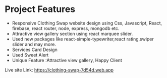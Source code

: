 # Project Features
-  Responsive  Clothing Swap website design using Css, Javascript, React, firebase, react router, node, express,
mongodb etc.
-  Attractive view gallery section using react marquee slider.
- Used new packages like react-simple-typewriter,react rating,swiper slider and may more.
- Services Card Design
- Used Sweet Alert
- Unique Feature :Attractive view gallery, Happy Client

Live site Link:
https://clothing-swap-7d54d.web.app